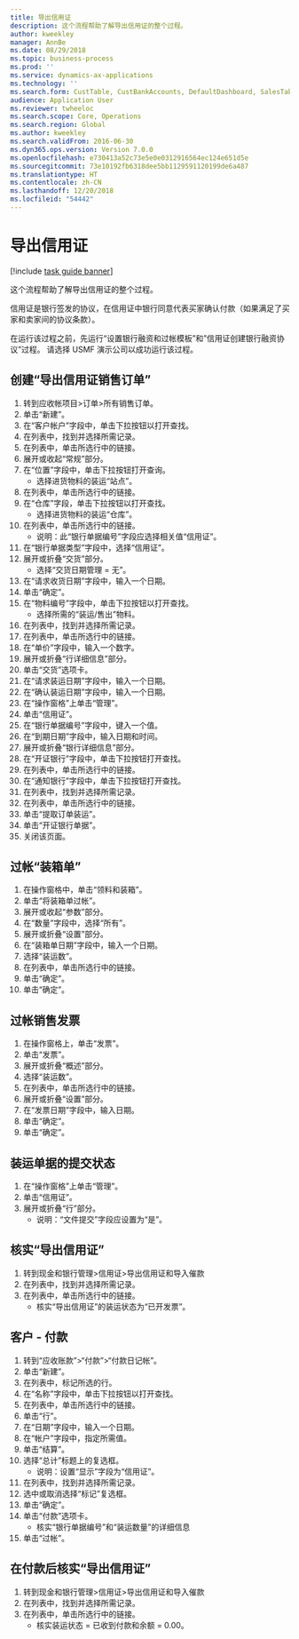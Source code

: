 ```yaml
---
title: 导出信用证
description: 这个流程帮助了解导出信用证的整个过程。
author: kweekley
manager: AnnBe
ms.date: 08/29/2018
ms.topic: business-process
ms.prod: ''
ms.service: dynamics-ax-applications
ms.technology: ''
ms.search.form: CustTable, CustBankAccounts, DefaultDashboard, SalesTableListPage, SalesCreateOrder, SalesTable, BankLCExport, SalesEditLines,  LedgerJournalTable, LedgerJournalTransCustPaym, CustOpenTrans
audience: Application User
ms.reviewer: twheeloc
ms.search.scope: Core, Operations
ms.search.region: Global
ms.author: kweekley
ms.search.validFrom: 2016-06-30
ms.dyn365.ops.version: Version 7.0.0
ms.openlocfilehash: e730413a52c73e5e0e0312916564ec124e651d5e
ms.sourcegitcommit: 73e10192fb6318dee5bb1129591120199de6a487
ms.translationtype: HT
ms.contentlocale: zh-CN
ms.lasthandoff: 12/20/2018
ms.locfileid: "54442"
---
```

# <a name="export-letter-of-credit"></a>导出信用证

[!include [task guide banner](../../includes/task-guide-banner.md)]

这个流程帮助了解导出信用证的整个过程。

信用证是银行签发的协议，在信用证中银行同意代表买家确认付款（如果满足了买家和卖家间的协议条款）。



在运行该过程之前，先运行“设置银行融资和过帐模板”和”信用证创建银行融资协议”过程。 请选择 USMF 演示公司以成功运行该过程。




## <a name="create-sales-order-for-export-letter-of-credit"></a>创建“导出信用证销售订单”
1. 转到应收帐项目>订单>所有销售订单。
2. 单击“新建”。
3. 在“客户帐户”字段中，单击下拉按钮以打开查找。
4. 在列表中，找到并选择所需记录。
5. 在列表中，单击所选行中的链接。
6. 展开或收起“常规”部分。
7. 在“位置”字段中，单击下拉按钮打开查询。
    * 选择进货物料的装运“站点”。  
8. 在列表中，单击所选行中的链接。
9. 在“仓库”字段，单击下拉按钮以打开查找。
    * 选择进货物料的装运“仓库”。  
10. 在列表中，单击所选行中的链接。
    * 说明：此“银行单据编号”字段应选择相关值“信用证”。  
11. 在“银行单据类型”字段中，选择“信用证”。
12. 展开或折叠“交货”部分。
    * 选择“交货日期管理 = 无”。  
13. 在“请求收货日期”字段中，输入一个日期。
14. 单击“确定”。
15. 在“物料编号”字段中，单击下拉按钮以打开查找。
    * 选择所需的“装运/售出”物料。  
16. 在列表中，找到并选择所需记录。
17. 在列表中，单击所选行中的链接。
18. 在“单价”字段中，输入一个数字。
19. 展开或折叠“行详细信息”部分。
20. 单击“交货”选项卡。
21. 在“请求装运日期”字段中，输入一个日期。
22. 在“确认装运日期”字段中，输入一个日期。
23. 在“操作窗格”上单击“管理”。
24. 单击“信用证”。
25. 在“银行单据编号”字段中，键入一个值。
26. 在“到期日期”字段中，输入日期和时间。
27. 展开或折叠“银行详细信息”部分。
28. 在“开证银行”字段中，单击下拉按钮打开查找。
29. 在列表中，单击所选行中的链接。
30. 在“通知银行”字段中，单击下拉按钮打开查找。
31. 在列表中，找到并选择所需记录。
32. 在列表中，单击所选行中的链接。
33. 单击“提取订单装运”。
34. 单击“开证银行单据”。
35. 关闭该页面。

## <a name="post-packing-slip"></a>过帐“装箱单”
1. 在操作窗格中，单击“领料和装箱”。
2. 单击“将装箱单过帐”。
3. 展开或收起“参数”部分。
4. 在“数量”字段中，选择“所有”。
5. 展开或折叠“设置”部分。
6. 在“装箱单日期”字段中，输入一个日期。
7. 选择“装运数”。
8. 在列表中，单击所选行中的链接。
9. 单击“确定”。
10. 单击“确定”。

## <a name="post-sales-invoice"></a>过帐销售发票
1. 在操作窗格上，单击“发票”。
2. 单击“发票”。
3. 展开或折叠“概述”部分。
4. 选择“装运数”。
5. 在列表中，单击所选行中的链接。
6. 展开或折叠“设置”部分。
7. 在“发票日期”字段中，输入日期。
8. 单击“确定”。
9. 单击“确定”。

## <a name="shipment-document-submitted-status"></a>装运单据的提交状态
1. 在“操作窗格”上单击“管理”。
2. 单击“信用证”。
3. 展开或折叠“行”部分。
    * 说明：“文件提交”字段应设置为“是”。  

## <a name="verify-export-letter-of-credit"></a>核实“导出信用证”
1. 转到现金和银行管理>信用证>导出信用证和导入催款
2. 在列表中，找到并选择所需记录。
3. 在列表中，单击所选行中的链接。
    * 核实“导出信用证”的装运状态为“已开发票”。  

## <a name="customer-payment"></a>客户 - 付款
1. 转到“应收账款”>“付款”>“付款日记帐”。
2. 单击“新建”。
3. 在列表中，标记所选的行。
4. 在“名称”字段中，单击下拉按钮以打开查找。
5. 在列表中，单击所选行中的链接。
6. 单击“行”。
7. 在“日期”字段中，输入一个日期。
8. 在“帐户”字段中，指定所需值。
9. 单击“结算”。
10. 选择“总计”标题上的复选框。
    * 说明：设置“显示”字段为“信用证”。  
11. 在列表中，找到并选择所需记录。
12. 选中或取消选择“标记”复选框。
13. 单击“确定”。
14. 单击“付款”选项卡。
    * 核实“银行单据编号”和“装运数量”的详细信息  
15. 单击“过帐”。

## <a name="verify-export-letter-of-credit-after-payment"></a>在付款后核实“导出信用证”
1. 转到现金和银行管理>信用证>导出信用证和导入催款
2. 在列表中，找到并选择所需记录。
3. 在列表中，单击所选行中的链接。
    * 核实装运状态 = 已收到付款和余额 = 0.00。  

